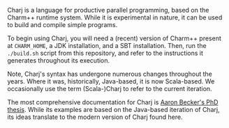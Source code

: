 Charj is a language for productive parallel programming, based on the Charm++ runtime system. While it is experimental in nature, it can be used to build and compile simple programs.

To begin using Charj, you will need a (recent) version of Charm++ present at `CHARM_HOME`, a JDK installation, and a SBT installation. Then, run the `./build.sh` script from this repository, and refer to the instructions it generates throughout its execution.

Note, Charj's syntax has undergone numerous changes throughout the years. Where it was, historically, Java-based, it is now Scala-based. We occasionally use the term (Scala-)Charj to refer to the current iteration.

The most comprehensive documentation for Charj is [Aaron Becker's PhD thesis](http://charm.cs.illinois.edu/newPapers/12-44/paper.pdf). While its examples are based on the Java-based iteration of Charj, its ideas translate to the modern version of Charj found here.
